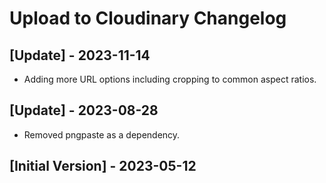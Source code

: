 # Upload to Cloudinary Changelog

## [Update] - 2023-11-14

- Adding more URL options including cropping to common aspect ratios.

## [Update] - 2023-08-28

- Removed pngpaste as a dependency.

## [Initial Version] - 2023-05-12